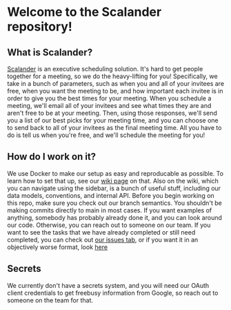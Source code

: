 # Welcome to the Scalander repository!
## What is Scalander?
[Scalander](https://scalander.com/) is an executive scheduling solution. It's hard to get people together for a meeting, so we do the heavy-lifting for you! Specifically, we take in a bunch of parameters, such as when you and all of your invitees are free, when you want the meeting to be, and how important each invitee is in order to give you the best times for your meeting. When you schedule a meeting, we'll email all of your invitees and see what times they are and aren't free to be at your meeting. Then, using those responses, we'll send you a list of our best picks for your meeting time, and you can choose one to send back to all of your invitees as the final meeting time. All you have to do is tell us when you're free, and we'll schedule the meeting for you!

## How do I work on it?
We use Docker to make our setup as easy and reproducable as possible. To learn how to set that up, see our [wiki page](https://github.com/scalander/scalander/wiki/Getting-Started) on that. Also on the wiki, which you can navigate using the sidebar, is a bunch of useful stuff, including our data models, conventions, and internal API. Before you begin working on this repo, make sure you check out our branch semantics. You shouldn't be making commits directly to main in most cases. If you want examples of anything, somebody has probably already done it, and you can look around our code. Otherwise, you can reach out to someone on our team. If you want to see the tasks that we have already completed or still need completed, you can check out [our issues tab](https://github.com/scalander/scalander/issues), or if you want it in an objectively worse format, look [here](/READMEME.png)

## Secrets
We currently don't have a secrets system, and you will need our OAuth client credentials to get freebusy information from Google, so reach out to someone on the team for that.
